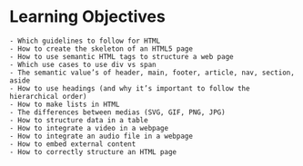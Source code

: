 # Learning Objectives

    - Which guidelines to follow for HTML
    - How to create the skeleton of an HTML5 page
    - How to use semantic HTML tags to structure a web page
    - Which use cases to use div vs span
    - The semantic value’s of header, main, footer, article, nav, section, aside
    - How to use headings (and why it’s important to follow the hierarchical order)
    - How to make lists in HTML
    - The differences between medias (SVG, GIF, PNG, JPG)
    - How to structure data in a table
    - How to integrate a video in a webpage
    - How to integrate an audio file in a webpage
    - How to embed external content
    - How to correctly structure an HTML page
